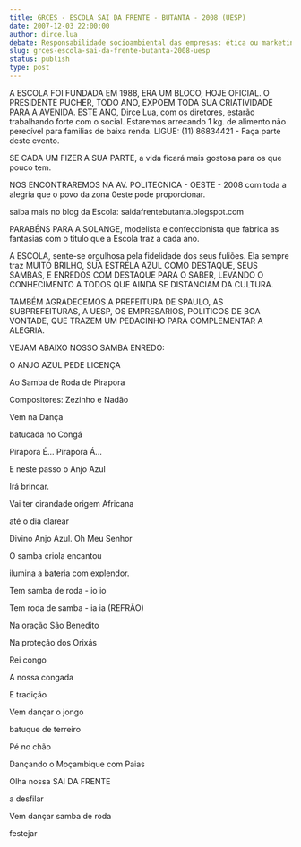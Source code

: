 ```yaml
---
title: GRCES - ESCOLA SAI DA FRENTE - BUTANTA - 2008 (UESP)
date: 2007-12-03 22:00:00
author: dirce.lua
debate: Responsabilidade socioambiental das empresas: ética ou marketing?
slug: grces-escola-sai-da-frente-butanta-2008-uesp
status: publish 
type: post
---
```


A ESCOLA FOI FUNDADA EM 1988, ERA UM BLOCO, HOJE OFICIAL. O PRESIDENTE PUCHER, TODO ANO, EXPOEM TODA SUA CRIATIVIDADE PARA A AVENIDA. ESTE ANO, Dirce Lua, com os diretores, estarão trabalhando forte com o social. Estaremos arrecando 1 kg. de alimento não perecível para familias de baixa renda. LIGUE: (11) 86834421 - Faça parte deste evento.  

SE CADA UM FIZER A SUA PARTE, a vida ficará mais gostosa para os que pouco tem.  

NOS ENCONTRAREMOS NA AV. POLITECNICA - OESTE - 2008 com toda a alegria que o povo da zona 0este pode proporcionar.  

  

saiba mais no blog da Escola: saidafrentebutanta.blogspot.com  

PARABÉNS PARA A SOLANGE, modelista e confeccionista que fabrica as fantasias com o titulo que a Escola traz a cada ano.  

A ESCOLA, sente-se orgulhosa pela fidelidade dos seus fuliões. Ela sempre traz MUITO BRILHO, SUA ESTRELA AZUL COMO DESTAQUE, SEUS SAMBAS, E ENREDOS COM DESTAQUE PARA O SABER, LEVANDO O CONHECIMENTO A TODOS QUE AINDA SE DISTANCIAM DA CULTURA.  

TAMBÉM AGRADECEMOS A PREFEITURA DE SPAULO, AS SUBPREFEITURAS, A UESP, OS EMPRESARIOS, POLITICOS DE BOA VONTADE, QUE TRAZEM UM PEDACINHO PARA COMPLEMENTAR A ALEGRIA.  

VEJAM ABAIXO NOSSO SAMBA ENREDO:  

O ANJO AZUL PEDE LICENÇA   

Ao Samba de Roda de Pirapora  

  

Compositores: Zezinho e Nadão  

  

  

Vem na Dança  

batucada no Congá  

Pirapora É... Pirapora Á...  

E neste passo o Anjo Azul  

Irá brincar.  

  

Vai ter cirandade origem Africana  

até o dia clarear  

Divino Anjo Azul. Oh Meu Senhor  

O samba criola encantou  

ilumina a bateria com explendor.  

  

Tem samba de roda - io io  

Tem roda de samba - ia ia (REFRÃO)  

Na oração São Benedito  

Na proteção dos Orixás  

  

Rei congo  

A nossa congada  

E tradição  

Vem dançar o jongo  

batuque de terreiro  

Pé no chão  

Dançando o Moçambique com Paias  

  

Olha nossa SAI DA FRENTE  

a desfilar  

Vem dançar samba de roda  

festejar
